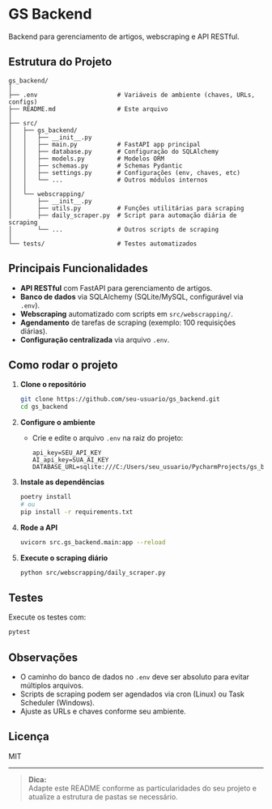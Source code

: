 # GS Backend

Backend para gerenciamento de artigos, webscraping e API RESTful.

## Estrutura do Projeto

```
gs_backend/
│
├── .env                      # Variáveis de ambiente (chaves, URLs, configs)
├── README.md                 # Este arquivo
│
├── src/
│   ├── gs_backend/
│   │   ├── __init__.py
│   │   ├── main.py           # FastAPI app principal
│   │   ├── database.py       # Configuração do SQLAlchemy
│   │   ├── models.py         # Modelos ORM
│   │   ├── schemas.py        # Schemas Pydantic
│   │   ├── settings.py       # Configurações (env, chaves, etc)
│   │   └── ...               # Outros módulos internos
│   │
│   └── webscrapping/
│       ├── __init__.py
│       ├── utils.py          # Funções utilitárias para scraping
│       ├── daily_scraper.py  # Script para automação diária de scraping
│       └── ...               # Outros scripts de scraping
│
└── tests/                    # Testes automatizados
```

## Principais Funcionalidades

- **API RESTful** com FastAPI para gerenciamento de artigos.
- **Banco de dados** via SQLAlchemy (SQLite/MySQL, configurável via `.env`).
- **Webscraping** automatizado com scripts em `src/webscrapping/`.
- **Agendamento** de tarefas de scraping (exemplo: 100 requisições diárias).
- **Configuração centralizada** via arquivo `.env`.

## Como rodar o projeto

1. **Clone o repositório**
    ```sh
    git clone https://github.com/seu-usuario/gs_backend.git
    cd gs_backend
    ```

2. **Configure o ambiente**
    - Crie e edite o arquivo `.env` na raiz do projeto:
      ```
      api_key=SEU_API_KEY
      AI_api_key=SUA_AI_KEY
      DATABASE_URL=sqlite:///C:/Users/seu_usuario/PycharmProjects/gs_backend/database.db
      ```

3. **Instale as dependências**
    ```sh
    poetry install
    # ou
    pip install -r requirements.txt
    ```

4. **Rode a API**
    ```sh
    uvicorn src.gs_backend.main:app --reload
    ```

5. **Execute o scraping diário**
    ```sh
    python src/webscrapping/daily_scraper.py
    ```

## Testes

Execute os testes com:
```sh
pytest
```

## Observações

- O caminho do banco de dados no `.env` deve ser absoluto para evitar múltiplos arquivos.
- Scripts de scraping podem ser agendados via cron (Linux) ou Task Scheduler (Windows).
- Ajuste as URLs e chaves conforme seu ambiente.

## Licença

MIT

---

> **Dica:**  
> Adapte este README conforme as particularidades do seu projeto e atualize a estrutura de pastas se necessário.
